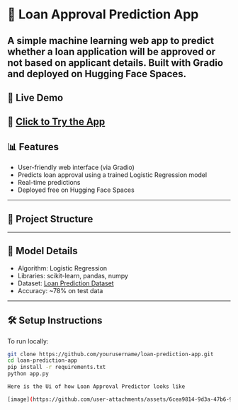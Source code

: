 # 🏦 Loan Approval Prediction App

A simple machine learning web app to predict whether a loan application will be **approved or not** based on applicant details. Built with **Gradio** and deployed on **Hugging Face Spaces**.
---

## 🚀 Live Demo
🔗 [Click to Try the App](https://huggingface.co/spaces/Sanjay0123456/loan-approval-predictor)
---

## 📊 Features

- User-friendly web interface (via Gradio)
- Predicts loan approval using a trained Logistic Regression model
- Real-time predictions
- Deployed free on Hugging Face Spaces
---

## 📁 Project Structure
---

## 🧠 Model Details

- Algorithm: Logistic Regression
- Libraries: scikit-learn, pandas, numpy
- Dataset: [Loan Prediction Dataset](https://www.kaggle.com/datasets/altruistdelhite04/loan-prediction-problem-dataset)
- Accuracy: ~78% on test data
---

## 🛠️ Setup Instructions

To run locally:
```bash
git clone https://github.com/yourusername/loan-prediction-app.git
cd loan-prediction-app
pip install -r requirements.txt
python app.py

Here is the Ui of how Loan Approval Predictor looks like

[image](https://github.com/user-attachments/assets/6cea9814-9d3a-47b6-94aa-b897d0174e00)


